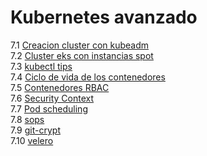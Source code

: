 # Kubernetes avanzado  
7.1 [Creacion cluster con kubeadm](kubeadm/README.md)  
7.2 [Cluster eks con instancias spot](spot/Spot.md)  
7.3 [kubectl tips](kubectl-tips/Kubectl-tips.md)  
7.4 [Ciclo de vida de los contenedores](resources/README.md)  
7.5 [Contenedores RBAC](security-pods/Rbac.md)  
7.6 [Security Context](security-pods/SecurityContext.md)  
7.7 [Pod scheduling](pod-scheduling/PodSchedule.md)  
7.8 [sops](sops/Sops.md)  
7.9 [git-crypt](git-crypt/Git-crypt.md)  
7.10 [velero](velero/Velero.md)  
